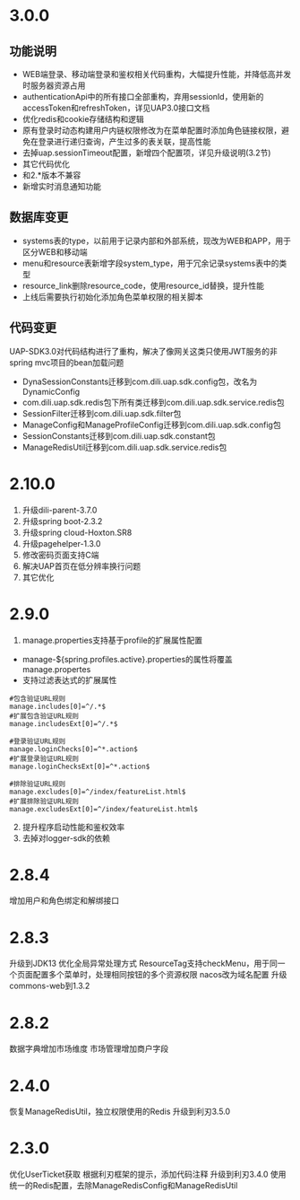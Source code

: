 # 3.0.0
## 功能说明
-	WEB端登录、移动端登录和鉴权相关代码重构，大幅提升性能，并降低高并发时服务器资源占用
-	authenticationApi中的所有接口全部重构，弃用sessionId，使用新的accessToken和refreshToken，详见UAP3.0接口文档
-	优化redis和cookie存储结构和逻辑
-	原有登录时动态构建用户内链权限修改为在菜单配置时添加角色链接权限，避免在登录进行递归查询，产生过多的表关联，提高性能
-	去掉uap.sessionTimeout配置，新增四个配置项，详见升级说明(3.2节)
-	其它代码优化
-	和2.*版本不兼容
-   新增实时消息通知功能
## 数据库变更
-	systems表的type，以前用于记录内部和外部系统，现改为WEB和APP，用于区分WEB和移动端
-	menu和resource表新增字段system_type，用于冗余记录systems表中的类型
-	resource_link删除resource_code，使用resource_id替换，提升性能
-	上线后需要执行初始化添加角色菜单权限的相关脚本
## 代码变更
UAP-SDK3.0对代码结构进行了重构，解决了像网关这类只使用JWT服务的非spring mvc项目的bean加载问题
-	DynaSessionConstants迁移到com.dili.uap.sdk.config包，改名为DynamicConfig
-	com.dili.uap.sdk.redis包下所有类迁移到com.dili.uap.sdk.service.redis包
-	SessionFilter迁移到com.dili.uap.sdk.filter包
-	ManageConfig和ManageProfileConfig迁移到com.dili.uap.sdk.config包
-	SessionConstants迁移到com.dili.uap.sdk.constant包
-	ManageRedisUtil迁移到com.dili.uap.sdk.service.redis包

# 2.10.0
1. 升级dili-parent-3.7.0
2. 升级spring boot-2.3.2
3. 升级spring cloud-Hoxton.SR8
4. 升级pagehelper-1.3.0
5. 修改密码页面支持C端
6. 解决UAP首页在低分辨率换行问题
7. 其它优化

# 2.9.0
1.	manage.properties支持基于profile的扩展属性配置
- manage-${spring.profiles.active}.properties的属性将覆盖manage.propertes
- 支持过滤表达式的扩展属性
```properties
#包含验证URL规则
manage.includes[0]=^/.*$
#扩展包含验证URL规则
manage.includesExt[0]=^/.*$

#登录验证URL规则
manage.loginChecks[0]=^*.action$
#扩展登录验证URL规则
manage.loginChecksExt[0]=^*.action$

#排除验证URL规则
manage.excludes[0]=^/index/featureList.html$
#扩展排除验证URL规则
manage.excludesExt[0]=^/index/featureList.html$
```
2. 提升程序启动性能和鉴权效率
3. 去掉对logger-sdk的依赖

# 2.8.4
增加用户和角色绑定和解绑接口

# 2.8.3
升级到JDK13
优化全局异常处理方式
ResourceTag支持checkMenu，用于同一个页面配置多个菜单时，处理相同按钮的多个资源权限
nacos改为域名配置
升级commons-web到1.3.2

# 2.8.2
数据字典增加市场维度
市场管理增加商户字段

# 2.4.0
恢复ManageRedisUtil，独立权限使用的Redis
升级到利刃3.5.0

# 2.3.0
优化UserTicket获取
根据利刃框架的提示，添加代码注释
升级到利刃3.4.0
使用统一的Redis配置，去除ManageRedisConfig和ManageRedisUtil

